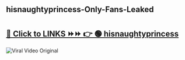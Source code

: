 
 ## hisnaughtyprincess-Only-Fans-Leaked

# <h2><a href="https://clipsfans.com/hisnaughtyprincess&ref=git">🔗 Click to LINKS ⏩⏩ 👉 🟢 hisnaughtyprincess </a></h2>

<a href="https://clipsfans.com/hisnaughtyprincess&ref=git" rel="nofollow" data-target="animated-image.originalLink"><img src="https://i.ibb.co.com/xMMVF88/686577567.gif" alt="Viral Video Original" style="max-width: 100%; display: inline-block;" data-target="animated-image.originalImage"></a>
